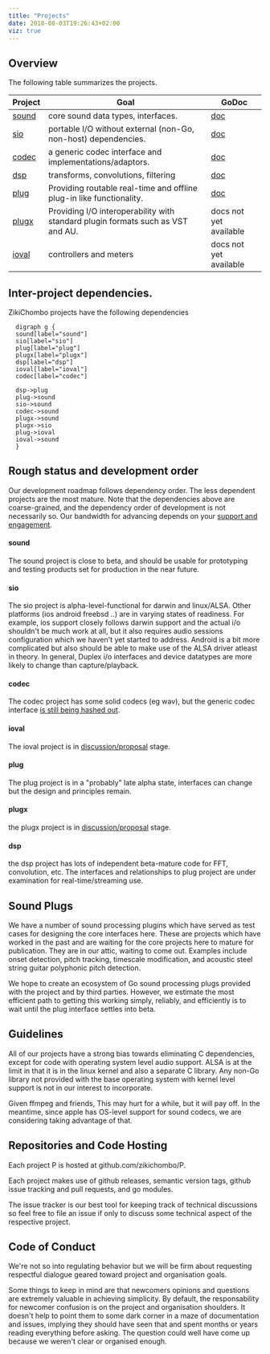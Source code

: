 ```yaml
---
title: "Projects"
date: 2018-08-03T19:26:43+02:00
viz: true
---
```


## Overview

The following table summarizes the projects.

Project  | Goal | GoDoc
---------|------|------
[sound](http://github.com/zikichombo/sound)    | core sound data types, interfaces. | [doc](http://godoc.org/zikichombo.org/sound)
  [sio](http://github.com/zikichombo/sio)    | portable I/O without external (non-Go, non-host) dependencies.| [doc](http://godoc.org/zikichombo.org/sio)
  [codec](http://github.com/zikichombo/codec)  | a generic codec interface and implementations/adaptors.| [doc](http://godoc.org/zikichombo.org/codec)
  [dsp](http://github.com/zikichombo/dsp)    | transforms, convolutions, filtering | [doc](http://godoc.org/zikichombo.org/dsp)
  [plug](http://github.com/zikichombo/plug)   | Providing routable real-time and offline plug-in like functionality. | [doc](http://godoc.org/zikichombo.org/plug)
  [plugx](http://github.com/zikichombo/plugx)  | Providing I/O interoperability with standard plugin formats such as VST and AU. | docs not yet available
  [ioval](http://github.com/zikichombo/ioval)  | controllers and meters | docs not yet available


## Inter-project dependencies.

ZikiChombo projects have the following dependencies
```viz-dot
  digraph g { 
  sound[label="sound"]
  sio[label="sio"]
  plug[label="plug"]
  plugx[label="plugx"]
  dsp[label="dsp"]
  ioval[label="ioval"]
  codec[label="codec"]

  dsp->plug
  plug->sound
  sio->sound
  codec->sound
  plugx->sound
  plugx->sio
  plug->ioval
  ioval->sound
  }
```

## Rough status and development order
Our development roadmap follows dependency order.  The less dependent projects
are the most mature.  Note that the dependencies above are coarse-grained, and
the dependency order of development is not necessarily so.  Our bandwidth for
advancing depends on your [support and engagement](/contrib/).  


#### sound
The sound project is close to beta, and should be usable for 
prototyping and testing products set for production in the near future.

#### sio
The sio project is alpha-level-functional for darwin and linux/ALSA.  Other
platforms (ios android freebsd ..) are in varying states of readiness.  For
example, ios support closely follows darwin support and the actual i/o
shouldn't be much work at all, but it also requires audio sessions
configuration which we haven't yet started to address.  Android is a bit more
complicated but also should be able to make use of the ALSA driver atleast in
theory.  In general, Duplex i/o interfaces and device datatypes are more likely 
to change than capture/playback.

#### codec
The codec project has some solid codecs (eg wav), but the generic codec
interface [is still being hashed out](https://github.com/zikichombo/codec/issues/3). 

#### ioval
The ioval project is in [discussion/proposal](https://github.com/zikichombo/ioval/issues/1) 
stage.

#### plug
The plug project is in a "probably" late alpha state, interfaces
can change but the design and principles remain.

#### plugx
the plugx project is in [discussion/proposal](https://github.com/zikichombo/plugx/issues/1) 
stage.

#### dsp
the dsp project has lots of independent beta-mature code for FFT,
convolution, etc.  The interfaces and relationships to plug project
are under examination for real-time/streaming use.

## Sound Plugs
We have a number of sound processing plugins which have served
as test cases for designing the core interfaces here.  These
are projects which have worked in the past and are waiting for
the core projects here to mature for publication.  They are in 
our attic, waiting to come out.  Examples include onset detection,
pitch tracking, timescale modification, and acoustic steel string guitar 
polyphonic pitch detection.

We hope to create an ecosystem of Go sound processing plugs provided
with the project and by third parties.  However, we estimate 
the most efficient path to getting this working simply, reliably, and
efficiently is to wait until the plug interface settles into beta.


## Guidelines

All of our projects have a strong bias towards eliminating C dependencies,
except for code with operating system level audio support.  ALSA is at the
limit in that it is in the linux kernel and also a separate C library.  Any
non-Go library not provided with the base operating system with kernel level
support is not in our interest to incorporate.

Given ffmpeg and friends, This may hurt for a while, but it will pay off.  In
the meantime, since apple has OS-level support for sound codecs, we are
considering taking advantage of that.

## Repositories and Code Hosting
Each project P is hosted at github.com/zikichombo/P.

Each project makes use of github releases, semantic version tags,
github issue tracking and pull requests, and go modules.

The issue tracker is our best tool for keeping track of technical discussions
so feel free to file an issue if only to discuss some technical aspect
of the respective project.

## Code of Conduct
We're not so into regulating behavior but we will be firm about 
requesting respectful dialogue geared toward project and organisation goals.

Some things to keep in mind are that newcomers opinions and questions
are extremely valuable in achieving simplicity.  By default, the responsability 
for newcomer confusion is on the project and organisation shoulders.  It 
doesn't help to point them to some dark corner in a maze of documentation and
issues, implying they should have seen that and spent months or years reading 
everything before asking. The question could well have come up because we weren't 
clear or organised enough.







